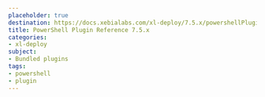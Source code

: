 ```yaml
---
placeholder: true
destination: https://docs.xebialabs.com/xl-deploy/7.5.x/powershellPluginManual.html
title: PowerShell Plugin Reference 7.5.x
categories:
- xl-deploy
subject:
- Bundled plugins
tags:
- powershell
- plugin
---
```

